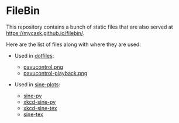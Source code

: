 FileBin
=======
This repository contains a bunch of static files that are also served at
<https://mycask.github.io/filebin/>.

Here are the list of files along with where they are used:

  * Used in [dotfiles](https://github.com/susam/dotfiles):
    - [pavucontrol.png](img/dotfiles-docs/pavucontrol.png)
    - [pavucontrol-playback.png](img/dotfiles-docs/pavucontrol-playback.png)

  * Used in [sine-plots](https://github.com/susam/lab/tree/master/graphics/sine-plots):
    - [sine-py](img/sine-plots/sine-py.png)
    - [xkcd-sine-py](img/sine-plots/xkcd-sine-py.png)
    - [xkcd-sine-tex](img/sine-plots/xkcd-sine-tex.png)
    - [sine-tex](img/sine-plots/sine-tex.png)

